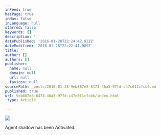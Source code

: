 ```yaml
---
inFeed: true
hasPage: true
inNav: false
inLanguage: null
starred: false
keywords: []
description: ''
datePublished: '2016-01-28T22:24:47.922Z'
dateModified: '2016-01-28T22:22:41.989Z'
title: ''
author: []
authors: []
publisher:
  name: null
  domain: null
  url: null
  favicon: null
sourcePath: _posts/2016-01-28-9eb887e8-8473-46a5-97fd-c47c011cfcb6.md
published: true
url: 9eb887e8-8473-46a5-97fd-c47c011cfcb6/index.html
_type: Article

---
```

![](https://the-grid-user-content.s3-us-west-2.amazonaws.com/5dadaf90-ad02-4ee9-9af8-011b44b42395.jpg)

Agent shadow has been Activated.